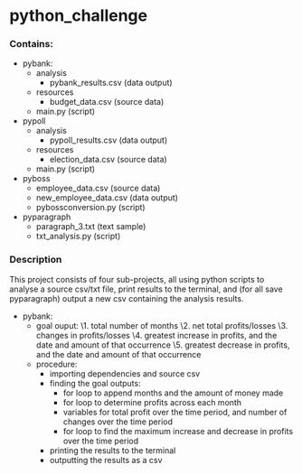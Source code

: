 # python_challenge

### Contains:
- pybank:
    - analysis
        - pybank_results.csv (data output)
    - resources
        - budget_data.csv (source data)
    - main.py (script)
- pypoll
    - analysis
        - pypoll_results.csv (data output)
    - resources
        - election_data.csv (source data)
    - main.py (script)
- pyboss
    - employee_data.csv (source data)
    - new_employee_data.csv (data output)
    - pybossconversion.py (script)
- pyparagraph
    - paragraph_3.txt (text sample)
    - txt_analysis.py (script)
### Description

This project consists of four sub-projects, all using python scripts to analyse a source csv/txt file, print results to the terminal, and (for all save pyparagraph) output a new csv containing the analysis results. 
- pybank:
    - goal ouput:
        \1. total number of months
        \2. net total profits/losses
        \3. changes in profits/losses
        \4. greatest increase in profits, and the date and amount of that occurrence
        \5. greatest decrease in profits, and the date and amount of that occurrence
    - procedure:
        - importing dependencies and source csv
        - finding the goal outputs:
            - for loop to append months and the amount of money made
            - for loop to determine profits across each month
            - variables for total profit over the time period, and number of changes over the time period
            - for loop to find the maximum increase and decrease in profits over the time period
        - printing the results to the terminal
        - outputting the results as a csv    
